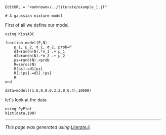 ```@meta
EditURL = "<unknown>/../literate/example_1.jl"
```

```@example example_1
# A gaussian mixture model
```

First of all we define our model,

```@example example_1
using KissABC

function model(P,N)
    μ_1, μ_2, σ_1, σ_2, prob=P
    d1=randn(N).*σ_1 .+ μ_1
    d2=randn(N).*σ_2 .+ μ_2
    ps=rand(N).<prob
    R=zeros(N)
    R[ps].=d1[ps]
    R[.!ps].=d2[.!ps]
    R
end

data=model((1.0,0.0,0.2,2.0,0.4),10000)
```

let's look at the data

```@example example_1
using PyPlot
hist(data,100)
```

---

*This page was generated using [Literate.jl](https://github.com/fredrikekre/Literate.jl).*

